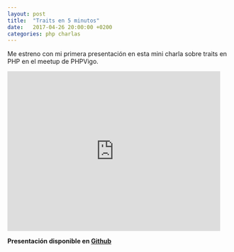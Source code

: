 ```yaml
---
layout: post
title:  "Traits en 5 minutos"
date:   2017-04-26 20:00:00 +0200
categories: php charlas
---
```

Me estreno con mi primera presentación en esta mini charla sobre traits en PHP en el meetup de PHPVigo.

<iframe width="480" height="360" src="http://www.youtube.com/embed/yzoyQg1NIRo" frameborder="0"> </iframe>


**Presentación disponible en [Github](https://github.com/carlosgoce/talks/blob/master/php_traits.md)**
